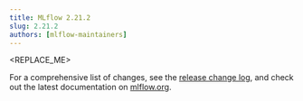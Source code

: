 ```yaml
---
title: MLflow 2.21.2
slug: 2.21.2
authors: [mlflow-maintainers]
---
```


<REPLACE_ME>

For a comprehensive list of changes, see the [release change log](https://github.com/mlflow/mlflow/releases/tag/v2.21.2), and check out the latest documentation on [mlflow.org](http://mlflow.org/).
